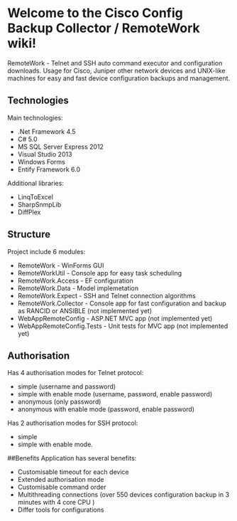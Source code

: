 # Welcome to the Cisco Config Backup Collector / RemoteWork wiki!

RemoteWork - Telnet and SSH auto command executor and configuration downloads. 
Usage for Cisco, Juniper other network devices and UNIX-like machines for easy and fast device configuration backups and management.

## Technologies
Main technologies:
* .Net Framework 4.5 
* C# 5.0
* MS SQL Server Express 2012
* Visual Studio 2013
* Windows Forms
* Entify Framework 6.0

Additional libraries:
* LinqToExcel
* SharpSnmpLib
* DiffPlex

## Structure
Project include 6 modules:
* RemoteWork - WinForms GUI
* RemoteWorkUtil - Console app for easy task scheduling
* RemoteWork.Access - EF configuration
* RemoteWork.Data - Model implemetation
* RemoteWork.Expect - SSH and Telnet connection algorithms
* RemoteWork.Collector - Console app for fast configuration and backup as RANCID or ANSIBLE (not implemented yet)
* WebAppRemoteConfig - ASP.NET MVC app (not implemented yet)
* WebAppRemoteConfig.Tests - Unit tests for MVC app (not implemented yet)

## Authorisation
Has 4 authorisation modes for Telnet protocol: 
* simple (username and password)
* simple with enable mode (username, password, enable password)
* anonymous (only password)
* anonymous with enable mode (password, enable password)

Has 2 authorisation modes for SSH protocol:
* simple
* simple with enable mode.

##Benefits
Application has several benefits:
* Customisable timeout for each device
* Extended authorisation mode
* Customisable command order
* Multithreading connections (over 550 devices configuration backup in 3 minutes with 4 core CPU )
* Differ tools for configurations






